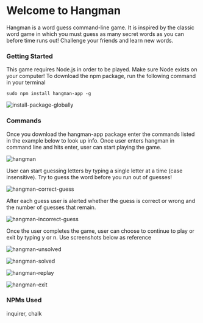 # Welcome to Hangman

Hangman is a word guess command-line game. It is inspired by the classic word game in which you must guess as many secret words as you can before time runs out! Challenge your friends and learn new words.

### Getting Started

 This game requires Node.js in order to be played. Make sure Node exists on your computer! To download the npm package, run the following command in your terminal

```
sudo npm install hangman-app -g
```
![install-package-globally](https://user-images.githubusercontent.com/28829258/53135536-91696900-3549-11e9-8a01-e7ffee01ce97.png)

### Commands

Once you download the hangman-app package enter the commands listed in the example below to look up info. Once user enters hangman in command line and hits enter, user can start playing the game.

![hangman](https://user-images.githubusercontent.com/28829258/53147968-25055e80-3577-11e9-964d-e6cb5dbe08d1.png)

User can start guessing letters by typing a single letter at a time (case insensitive). Try to guess the word before you run out of guesses!

![hangman-correct-guess](https://user-images.githubusercontent.com/28829258/53148219-0489d400-3578-11e9-8a6e-c8a4d5e10436.png)

After each guess user is alerted whether the guess is correct or wrong and the number of guesses that remain.

![hangman-incorrect-guess](https://user-images.githubusercontent.com/28829258/53148405-942f8280-3578-11e9-8c8e-82a83e1588cd.png)

Once the user completes the game, user can choose to continue to play or exit by typing y or n. Use screenshots below as reference

![hangman-unsolved](https://user-images.githubusercontent.com/28829258/53148983-516eaa00-357a-11e9-91c1-60e37349e8c0.png)

![hangman-solved](https://user-images.githubusercontent.com/28829258/53149249-2d5f9880-357b-11e9-9927-cf539bbc48fb.png)

![hangman-replay](https://user-images.githubusercontent.com/28829258/53149102-bd511280-357a-11e9-8ec1-019aa6cbfa54.png)

![hangman-exit](https://user-images.githubusercontent.com/28829258/53149439-ac54d100-357b-11e9-9634-bd7d23f54fb0.png)

### NPMs Used

inquirer, chalk
